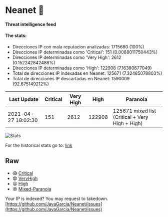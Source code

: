 # Neanet :hocho:
#### Threat intelligence feed
#### The stats:

- Direcciones IP con mala reputacion analizadas: 1715680 (100%)
- Direcciones IP determinadas como 'Critical':  151 (0.0088011750443%)
- Direcciones IP determinadas como 'Very High':  2612 (0.152242842488%)
- Direcciones IP determinadas como 'High':  122908 (7.16380677049)
- Total de direcciones IP indexadas en Neanet:  125671 (7.32485078803%)
- Total de direcciones IP descartadas en Neanet:  1590009 (92.675149212%)

| Last Update | Critical | Very High | High | Paranoia |
| --- | --- | --- | --- | --- |
| 2021-04-27 18:02:30 | 151 | 2612 | 122908 | 125671 mixed list (Critical + Very High + High)|

![Stats](https://docs.google.com/spreadsheets/d/e/2PACX-1vSnaNMIXVabIpDJjufMlzH7poXnshF3mgd8Is1g9ytUEzVsP5my4Trn8f-xkoLLQ38xpL3HtmUexLo6/pubchart?oid=501124687&format=image)

For the historical stats go to: [link](/stats.csv)
## Raw
- :scream: [Critical](https://raw.githubusercontent.com/JavaGarcia/Neanet/master/blacklists/neanet_critical.txt)
- :fearful: [VeryHigh](https://raw.githubusercontent.com/JavaGarcia/Neanet/master/blacklists/neanet_veryHigh.txtt)
- :frowning: [High](https://raw.githubusercontent.com/JavaGarcia/Neanet/master/blacklists/neanet_high.txt)
- :dizzy_face: [Mixed-Paranoia](https://raw.githubusercontent.com/JavaGarcia/Neanet/master/blacklists/neanet_all.txt)


Your IP is indexed? You may request to takedown. [https://github.com/JavaGarcia/Neanet/issues](https://github.com/JavaGarcia/Neanet/issues)








































































































































































































































































































































































































































































































































































































































































































































































































































































































































































































































































































































































































































































































































































































































































































































































































































































































































































































































































































































































































































































































































































































































































































































































































































































































































































































































































































































































































































































































































































































































































































































































































































































































































































































































































































































































































































































































































































































































































































































































































































































































































































































































































































































































































































































































































































































































































































































































































































































































































































































































































































































































































































































































































































































































































































































































































































































































































































































































































































































































































































































































































